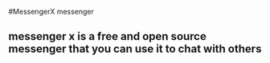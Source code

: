 #MessengerX messenger
## messenger x is a free and open source messenger that you can use it to chat with others
